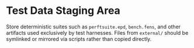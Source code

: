 # Test Data Staging Area

Store deterministic suites such as `perftsuite.epd`, `bench.fens`, and other
artifacts used exclusively by test harnesses. Files from `external/` should be
symlinked or mirrored via scripts rather than copied directly.

